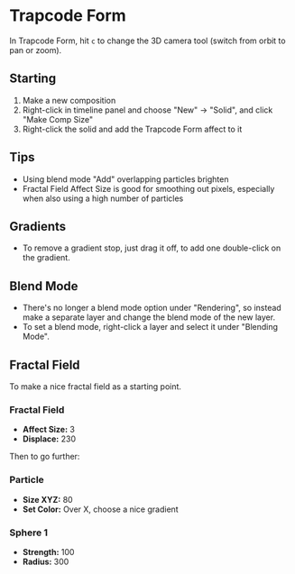 # Trapcode Form

In Trapcode Form, hit `c` to change the 3D camera tool (switch from orbit to pan or zoom).

## Starting

1. Make a new composition
2. Right-click in timeline panel and choose "New" -> "Solid", and click "Make Comp Size"
3. Right-click the solid and add the Trapcode Form affect to it

## Tips

- Using blend mode "Add" overlapping particles brighten
- Fractal Field Affect Size is good for smoothing out pixels, especially when also using a high number of particles

## Gradients

- To remove a gradient stop, just drag it off, to add one double-click on the gradient.

## Blend Mode

- There's no longer a blend mode option under "Rendering", so instead make a separate layer and change the blend mode of the new layer.
- To set a blend mode, right-click a layer and select it under "Blending Mode". 

## Fractal Field

To make a nice fractal field as a starting point.

### Fractal Field

- **Affect Size:** 3
- **Displace:** 230

Then to go further:

### Particle

- **Size XYZ:** 80
- **Set Color:** Over X, choose a nice gradient

### Sphere 1

- **Strength:** 100
- **Radius:** 300
